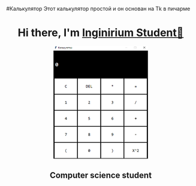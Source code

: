 #Калькулятор
Этот калькулятор простой и он основан на Tk в пичарме


<h1 align="center">Hi there, I'm <a href="https://inginirium.ru/", target="_blank">Inginirium Student👋</a></h1>
<div align="center">
  <img src="калькуляторпнг.png", width=50%, height=50% />
</div>

<h2 align="center">Computer science student</h2>



